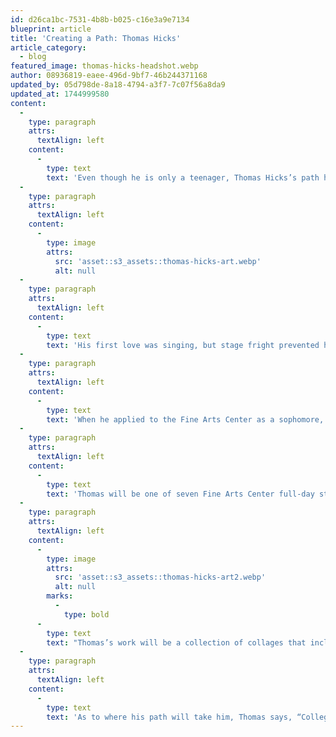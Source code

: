 ```yaml
---
id: d26ca1bc-7531-4b8b-b025-c16e3a9e7134
blueprint: article
title: 'Creating a Path: Thomas Hicks'
article_category:
  - blog
featured_image: thomas-hicks-headshot.webp
author: 08936819-eaee-496d-9bf7-46b244371168
updated_by: 05d798de-8a18-4794-a3f7-7c07f56a8da9
updated_at: 1744999580
content:
  -
    type: paragraph
    attrs:
      textAlign: left
    content:
      -
        type: text
        text: 'Even though he is only a teenager, Thomas Hicks’s path has already been full of twists and turns. As an elementary school student, he aspired to be a banker–that is until he entered middle school and discovered a passion for the arts.'
  -
    type: paragraph
    attrs:
      textAlign: left
    content:
      -
        type: image
        attrs:
          src: 'asset::s3_assets::thomas-hicks-art.webp'
          alt: null
  -
    type: paragraph
    attrs:
      textAlign: left
    content:
      -
        type: text
        text: 'His first love was singing, but stage fright prevented him from being accepted into Greenville County Schools’ prestigious Fine Arts Center as a freshman. So he pivoted again and found his niche. “I started taking pictures on my phone, setting up scenes, and experimenting with light and composition,” he explains. “This inspired me to pursue the visual arts.”'
  -
    type: paragraph
    attrs:
      textAlign: left
    content:
      -
        type: text
        text: 'When he applied to the Fine Arts Center as a sophomore, he was accepted. Thomas’s medium is still-life photography, and while he shoots primarily in digital, he also works with Polaroid and medium-format cameras. He enjoys finding beautiful places and setting up things around them, like fruit or other objects, to create unique compositions.'
  -
    type: paragraph
    attrs:
      textAlign: left
    content:
      -
        type: text
        text: 'Thomas will be one of seven Fine Arts Center full-day students whose work will be featured in GCCA’s Community Gallery from May 7 through June 23. The exhibition will explore the definition of place. From themes like place in society to place in evolution, these advanced young artists will showcase how high school students view not only themselves, but the world around them. They will also take part in shadowing GCCA’s Gallery Manager, Ben Tarcson, to learn how to design a show.'
  -
    type: paragraph
    attrs:
      textAlign: left
    content:
      -
        type: image
        attrs:
          src: 'asset::s3_assets::thomas-hicks-art2.webp'
          alt: null
        marks:
          -
            type: bold
      -
        type: text
        text: "Thomas’s work will be a collection of collages that include found materials and family images processed in cyanotype that he hopes will evoke a sense of nostalgia. “I want people to think about their own childhood memories and make new ones by putting themselves in the shoes of the people in the images,” he shares. “I have not been to many galleries before, so I am excited about this opportunity for me and my peers to see the potential of our work. It will be a great experience for our future careers to install these pieces and learn about that process.”\_"
  -
    type: paragraph
    attrs:
      textAlign: left
    content:
      -
        type: text
        text: 'As to where his path will take him, Thomas says, “College is the goal, and I’d also like to get an arts internship. Longer-term, I see myself living somewhere pretty in the countryside practicing as a working artist, making prints of my work, and collaborating with other artists to create something special.”'
---
```

